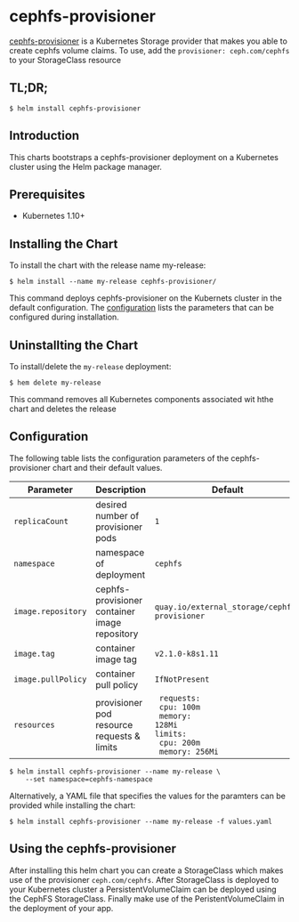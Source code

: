 # cephfs-provisioner

[cephfs-provisioner](https://github.com/kubernetes-incubator/external-storage/tree/master/ceph/cephfs) is a Kubernetes Storage provider that makes you able to create cephfs volume claims.
To use, add the `provisioner: ceph.com/cephfs` to your StorageClass resource

## TL;DR;
```
$ helm install cephfs-provisioner
```

## Introduction
This charts bootstraps a cephfs-provisioner deployment on a Kubernetes cluster using the Helm package manager.

## Prerequisites
- Kubernetes 1.10+

## Installing the Chart
To install the chart with the release name my-release:
```
$ helm install --name my-release cephfs-provisioner/
```
This command deploys cephfs-provisioner on the Kubernets cluster in the default configuration. The [configuration](#configuration) lists the parameters that can be configured during installation.

## Uninstallting the Chart
To install/delete the `my-release` deployment:
```
$ hem delete my-release
```
This command removes all Kubernetes components associated wit hthe chart and deletes the release

## Configuration
The following table lists the configuration parameters of the cephfs-provisioner chart and their default values.

Parameter | Description | Default
--- | --- | ---
`replicaCount` | desired number of provisioner pods | `1`
`namespace` | namespace of deployment | `cephfs`
`image.repository` |  cephfs-provisioner container image repository | `quay.io/external_storage/cephfs-provisioner`
`image.tag` | container image tag | `v2.1.0-k8s1.11`
`image.pullPolicy` | container pull policy | `IfNotPresent`
`resources` | provisioner pod resource requests & limits | <code> requests: <br>&nbsp;cpu: 100m<br>&nbsp;memory: 128Mi<br>limits:<br>&nbsp;cpu: 200m<br>&nbsp;memory: 256Mi</code>

```
$ helm install cephfs-provisioner --name my-release \
    --set namespace=cephfs-namespace
```
Alternatively, a YAML file that specifies the values for the paramters can be provided while installing the chart:
```
$ helm install cephfs-provisioner --name my-release -f values.yaml
```

## Using the cephfs-provisioner

After installing this helm chart you can create a StorageClass which makes use of the provisioner `ceph.com/cephfs`. After StorageClass is deployed to your Kubernetes cluster a PersistentVolumeClaim can be deployed using the CephFS StorageClass. Finally make use of the PeristentVolumeClaim in the deployment of your app.

